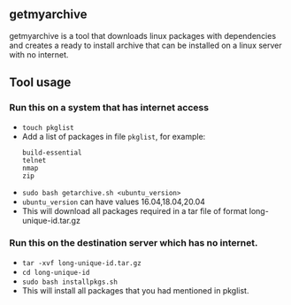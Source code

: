 ## getmyarchive
getmyarchive is a tool that downloads linux packages with dependencies and creates a ready to install archive that can be installed on a linux server with no internet.

## Tool usage

### Run this on a system that has internet access 

- `touch pkglist`
- Add a list of packages in file `pkglist`, for example:
    ```
    build-essential
    telnet
    nmap
    zip
    ```
- `sudo bash getarchive.sh <ubuntu_version>` 
- `ubuntu_version` can have values 16.04,18.04,20.04
- This will download all packages required in a tar file of format long-unique-id.tar.gz

### Run this on the destination server which has no internet.

- `tar -xvf long-unique-id.tar.gz`
- `cd long-unique-id`
- `sudo bash installpkgs.sh`
- This will install all packages that you had mentioned in pkglist.
